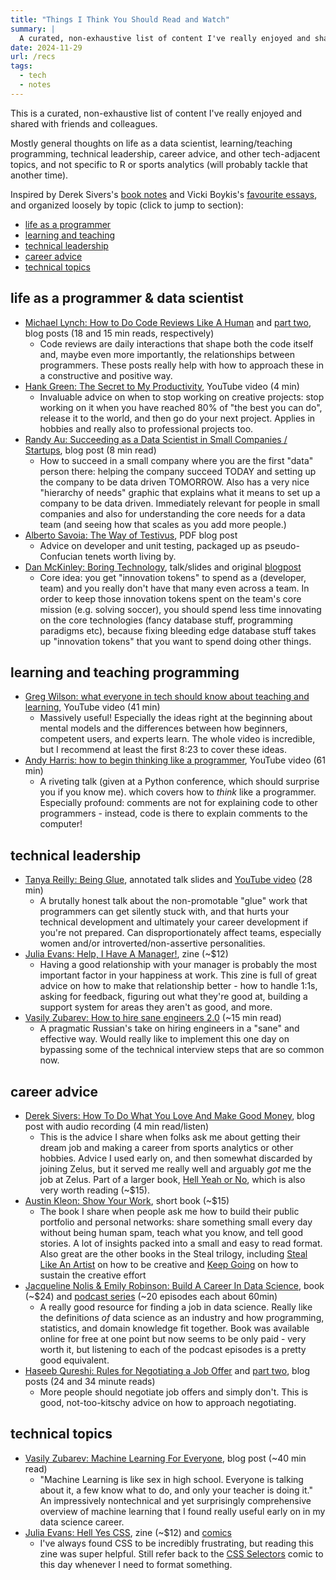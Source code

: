 ```yaml
---
title: "Things I Think You Should Read and Watch"
summary: |
  A curated, non-exhaustive list of content I've really enjoyed and shared with friends and colleagues. Includes thoughts on life as a programmer, technical leadership, career advice, technical topics, and more. Updated periodically.
date: 2024-11-29
url: /recs
tags:
  - tech
  - notes
---
```


This is a curated, non-exhaustive list of content I've really enjoyed and shared 
with friends and colleagues. 

Mostly general thoughts on life as a data scientist, learning/teaching programming, 
technical leadership, career advice, and other tech-adjacent topics, and not specific 
to R or sports analytics (will probably tackle that another time).

Inspired by Derek Sivers's [book notes](https://sive.rs/book) and Vicki Boykis's 
[favourite essays](https://vickiboykis.com/favorite_essays/), and organized loosely
by topic (click to jump to section):
- [life as a programmer](#life-as-a-programmer--data-scientist)
- [learning and teaching](#learning-and-teaching-programming)
- [technical leadership](#technical-leadership)
- [career advice](#career-advice)
- [technical topics](#technical-topics)

## life as a programmer & data scientist
- [Michael Lynch: How to Do Code Reviews Like A Human](https://mtlynch.io/human-code-reviews-1/) 
  and [part two](https://mtlynch.io/human-code-reviews-2/), 
  blog posts (18 and 15 min reads, respectively)
	- Code reviews are daily interactions that shape both the code itself and, maybe even more
	importantly, the relationships between programmers. These posts really help with how
	to approach these in a constructive and positive way. 
- [Hank Green: The Secret to My Productivity](https://www.youtube.com/watch?v=1LAhHDEtTD0), 
YouTube video (4 min)
	- Invaluable advice on when to stop working on creative projects: stop working on it when
	you have reached 80% of "the best you can do", release it to the world, and then go do
	your next project.  Applies in hobbies and really also to professional projects too.
- [Randy Au: Succeeding as a Data Scientist in Small Companies / Startups](https://www.counting-stuff.com/succeeding-as-a-data-scientist-in-small-companies-startups-92f59e22bd8c-65949948516031001b351309/), 
  blog post (8 min read)
	- How to succeed in a small company where you are the first "data" person there: helping
	the company succeed TODAY and setting up the company to be data driven TOMORROW.
	Also has a very nice "hierarchy of needs" graphic that explains what it means to set up a 
	company to be data driven. Immediately relevant for people in small companies and also
	for understanding the core needs for a data team (and seeing how that scales as you add
	more people.)
- [Alberto Savoia: The Way of Testivus](https://www.albertosavoia.com/uploads/1/4/0/9/14099067/thewayoftestivus.pdf),
  PDF blog post
  - Advice on developer and unit testing, packaged up as pseudo-Confucian tenets worth
  living by. 
- [Dan McKinley: Boring Technology](https://boringtechnology.club/), talk/slides
  and original [blogpost](https://mcfunley.com/choose-boring-technology)
  - Core idea: you get "innovation tokens" to spend as a (developer, team) and you 
  really don't have that many even across a team. In order to keep those innovation
  tokens spent on the team's core mission (e.g. solving soccer), you should spend 
  less time innovating on the core technologies (fancy database stuff, programming 
  paradigms etc), because fixing bleeding edge database stuff takes up "innovation
  tokens" that you want to spend doing other things.

<!-- candidates: egoless programming, grug brained developer? -->
	
## learning and teaching programming
- [Greg Wilson: what everyone in tech should know about teaching and learning](https://www.youtube.com/watch?v=ewXvFQByRqY), YouTube video (41 min)
	- Massively useful! Especially the ideas right at the beginning about mental models and 
	the differences between how beginners, competent users, and experts learn.  The whole
  video is incredible, but I recommend at least the first 8:23 to cover these ideas. 
- [Andy Harris: how to begin thinking like a programmer](https://www.youtube.com/watch?v=YWwBhjQN-Qw), 
  YouTube video (61 min)
	- A riveting talk (given at a Python conference, which should surprise you if you know me).
	which covers how to _think_ like a programmer. Especially profound: comments are not
  for explaining code to other programmers - instead, code is there to explain comments to 
  the computer! 

## technical leadership
- [Tanya Reilly: Being Glue](https://www.noidea.dog/glue), annotated talk slides and [YouTube video](https://www.youtube.com/watch?v=KClAPipnKqw) (28 min)
	- A brutally honest talk about the non-promotable "glue" work that programmers can 
	get silently stuck with, and that hurts your technical development and ultimately your 
	career development if you're not prepared.  Can disproportionately affect teams, 
	especially women and/or	introverted/non-assertive personalities. 
- [Julia Evans: Help, I Have A Manager!](https://jvns.ca/blog/2018/09/22/new-zine--help--i-have-a-manager/), 
  zine (~$12)
  - Having a good relationship with your manager is probably the most important factor in 
  your happiness at work. This zine is full of great advice on how to make that relationship
  better - how to handle 1:1s, asking for feedback, figuring out what they're good at,
  building a support system for areas they aren't as good, and more.
- [Vasily Zubarev: How to hire sane engineers 2.0](https://vas3k.com/notes/hiring/index.html) (~15 min read)
	- A pragmatic Russian's take on hiring engineers in a "sane" and effective way. 
	Would really like to implement this one day on bypassing some of the technical 
	interview steps that are so common now.

## career advice
- [Derek Sivers: How To Do What You Love And Make Good Money](https://sive.rs/balance), 
  blog post with audio recording (4 min read/listen)
	- This is the advice I share when folks ask me about getting their dream job and making a 
	career from sports analytics or other hobbies. Advice I used early on, and then somewhat
  discarded by joining Zelus, but it served me really well and arguably _got_ me the job at 
  Zelus. Part of a larger book, [Hell Yeah or No](https://sive.rs/n), which is also
  very worth reading (~$15).
- [Austin Kleon: Show Your Work](https://austinkleon.com/show-your-work/), short book (~$15)
  - The book I share when people ask me how to build their public portfolio and
  personal networks: share something small every day without being human spam, teach
  what you know, and tell good stories. A lot of insights packed into a small and 
  easy to read format. Also great are the other books in the Steal trilogy, including
  [Steal Like An Artist](https://austinkleon.com/steal/) on how to be creative and
  [Keep Going](https://austinkleon.com/keepgoing/) on how to sustain the creative
  effort
- [Jacqueline Nolis & Emily Robinson: Build A Career In Data Science](https://www.manning.com/books/build-a-career-in-data-science), 
  book (~$24) and [podcast series](https://podcast.bestbook.cool/) (~20 episodes each about 60min)
	- A really good resource for finding a job in data science. Really like the definitions _of_ data
	science as an industry and how programming, statistics, and domain knowledge fit together.
	Book was available online for free at one point but now seems to be only paid - very worth it,
	but listening to each of the podcast episodes is a pretty good equivalent.
- [Haseeb Qureshi: Rules for Negotiating a Job Offer](https://haseebq.com/my-ten-rules-for-negotiating-a-job-offer/)
  and [part two](https://haseebq.com/how-not-to-bomb-your-offer-negotiation/), 
  blog posts (24 and 34 minute reads)
  - More people should negotiate job offers and simply don't. This is good, not-too-kitschy 
  advice on how to approach negotiating.

## technical topics
- [Vasily Zubarev: Machine Learning For Everyone](https://vas3k.com/blog/machine_learning/index.html), 
  blog post (~40 min read)
	- "Machine Learning is like sex in high school. Everyone is talking about it, a few know what
	to do, and only your teacher is doing it." An impressively nontechnical and yet surprisingly
	comprehensive overview of machine learning that I found really useful early on in my data 
	science career. 
- [Julia Evans: Hell Yes CSS](https://jvns.ca/blog/2020/11/22/new-zine--hell-yes--css-/), 
  zine (~$12) and [comics](https://jvns.ca/blog/2020/07/25/some-comics-about-css/)
	- I've always found CSS to be incredibly frustrating, but reading this zine was super helpful. 
	Still refer back to the [CSS Selectors](https://wizardzines.com/comics/selectors/) comic to 
	this day whenever I need to format something.
